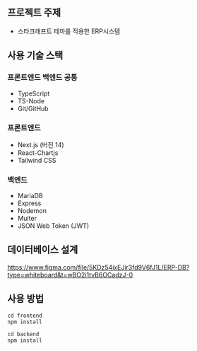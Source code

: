 ## 프로젝트 주제
- 스타크래프트 테마를 적용한 ERP시스템
   
## 사용 기술 스택
### 프론트엔드 백엔드 공통
- TypeScript
- TS-Node
- Git/GitHub
   
### **프론트엔드**
- Next.js (버전 14)
- React-Chartjs
- Tailwind CSS
   
### **백엔드**
- MariaDB
- Express
- Nodemon
- Multer
- JSON Web Token (JWT)
   
## 데이터베이스 설계
https://www.figma.com/file/5KDz54ixEJir3fd9V6fJ1L/ERP-DB?type=whiteboard&t=wBO2i1tvB6OCadzJ-0
   
## 사용 방법
```
cd frontend
npm install
```
```
cd backend
npm install
```
